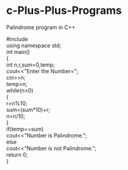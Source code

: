# c-Plus-Plus-Programs

Palindrome program in C++

#include <iostream>  
using namespace std;  
int main()  
{  
  int n,r,sum=0,temp;    
  cout<<"Enter the Number=";    
  cin>>n;    
 temp=n;    
 while(n>0)    
{    
 r=n%10;    
 sum=(sum*10)+r;    
 n=n/10;    
}    
if(temp==sum)    
cout<<"Number is Palindrome.";    
else    
cout<<"Number is not Palindrome.";   
  return 0;  
}  

